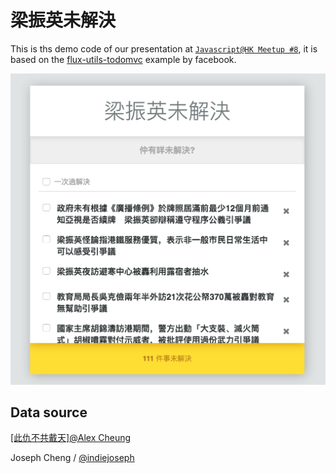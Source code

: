 # 梁振英未解決
This is ths demo code of our presentation at  [`Javascript@HK Meetup #8`](https://www.eventbrite.com/e/redux-with-angularjs-onesky-office-in-cantonese-tickets-24532873485?aff=es2), it is based on the [flux-utils-todomvc](https://github.com/facebook/flux/tree/master/examples/flux-utils-todomvc) example by facebook.

![梁振英未解決](https://raw.githubusercontent.com/indiejoseph/689-unsolved/master/preview.png)

## Data source
[[此仇不共戴天]@Alex Cheung](https://www.facebook.com/cheungchun.alex/posts/10153851949419098)

Joseph Cheng / [@indiejoseph](https://github.com/indiejoseph)
